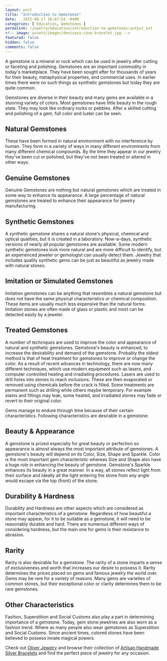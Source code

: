 ```yaml
---
layout: post
title: "Introduction to Gemstones"
date:   2022-08-17 16:07:54 -0400
categories: [ Education, Gemstones ]
permalink: /jewelry/education/introduction-to-gemstones:output_ext
<!-- image: assets/images/denisova-cave-bracelet.jpg -->
featured: false
hidden: false
comments: false
---
```


<p>A gemstone is a mineral or rock which can be used in jewelry after cutting or faceting and polishing. Gemstones are an important commodity in today's marketplace. They have been sought after for thousands of years for their beauty, metaphysical properties, and commercial uses. In earlier times there were no such things as synthetic gemstones but today they are quite common.</p>

<p>Gemstones are diverse in their beauty and many gems are available in a stunning variety of colors. Most gemstones have little beauty in the rough state. They may look like ordinary rocks or pebbles. After a skilled cutting and polishing of a gem, full color and luster can be seen.</p>


<h2>Natural Gemstones</h2>
<p>These have been formed in natural environment with no interference by human. They form in a variety of ways in many different environments from many different chemical compounds. By the time they appear in our jewelry they've been cut or polished, but they've not been treated or altered in other ways.</p>

<h2>Genuine Gemstones</h2>
<p>Genuine Gemstones are nothing but natural gemstones which are treated in some way to enhance its appearance. A large percentage of natural gemstones are treated to enhance their appearance for jewelry manufacturing.</p>

<h2>Synthetic Gemstones</h2>
<p>A synthetic gemstone shares a natural stone's physical, chemical and optical qualities, but it is created in a laboratory. Now-a-days, synthetic versions of nearly all popular gemstones are available. Some modern synthetic gemstones look more natural and are more difficult to identify, but an experienced jeweler or gemologist can usually detect them. Jewelry that includes quality synthetic gems can be just as beautiful as jewelry made with natural stones.</p>

<h2>Imitation or Simulated Gemstones</h2>
<p>Imitation gemstones can be anything that resembles a natural gemstone but does not have the same physical characteristics or chemical composition. These items are usually much less expensive than the natural forms. Imitation stones are often made of glass or plastic and most can be detected easily by a jeweler.</p>

<h2>Treated Gemstones</h2>
<p>A number of techniques are used to improve the color and appearance of natural and synthetic gemstones. Gemstone's beauty is enhanced, to increase the desirability and demand of the gemstone. Probably the oldest method is that of heat treatment for gemstones to improve or change the color. As a result of recent advances in technology, there are now many different techniques, which use modern equipment such as lasers, and computer controlled heating and irradiating procedures. Lasers are used to drill holes into stones to reach inclusions. These are then evaporated or removed using chemicals before the crack is filled. Some treatments are permanent such as drilling while others maybe temporary. For example stains and fillings may leak, some heated, and irradiated stones may fade or revert to their original color.</p>

<p>Gems manage to endure through time because of their certain characteristics. Following characteristics are desirable in a gemstone:</p>

<h2>Beauty & Appearance</h2>
<p>A gemstone is prized especially for great beauty or perfection so appearance is almost always the most important attribute of gemstones. A gemstone's beauty will depend on its Color, Size, Shape and Sparkle. Color is the most important gem characteristic whereas Size and Shape also have a huge role in enhancing the beauty of gemstone. Gemstone's Sparkle enhances its beauty in a great manner. In a way, all stones reflect light from their surface and ideally all the light entering the stone from any angle would escape via the top (front) of the stone.</p>

<h2>Durability & Hardness</h2>
<p>Durability and Hardness are other aspects which are considered as important characteristics of a gemstone. Regardless of how beautiful a stone may appear, for it to be suitable as a gemstone, it will need to be reasonably durable and hard. There are numerous different ways of considering hardness, but the main one for gems is their resistance to abrasion.</p>

<h2>Rarity</h2>
<p>Rarity is also desirable for a gemstone. The rarity of a stone imparts a sense of exclusiveness and worth that increases our desire to possess it. Rarity determines the prices placed on gems and famous jewelry the world over. Gems may be rare for a variety of reasons. Many gems are varieties of common stones, but their exceptional color or clarity determines them to be rare gemstones.</p>

<h2>Other Characteristics</h2>
<p>Fashion, Superstition and Social Customs also play a part in determining importance of a gemstone. Today, gem stone jewelries are also worn as a fashion trend. Where as many people also wear gemstones as Superstition and Social Customs. Since ancient times, colored stones have been believed to possess innate magical powers.</p>


<p>Check out <a href="https://oliverjewelry.com" title="Oliver Schnoor Jewelry Artist">Oliver Jewelry</a> and browse their collection of <a href="https://oliverjewelry.com/handmade-silver-necklaces" title="Artisan Handmade Silver Bracelets">Artisan Handmade Silver Bracelets</a> and find the perfect piece of jewelry for any occasion.</p>
